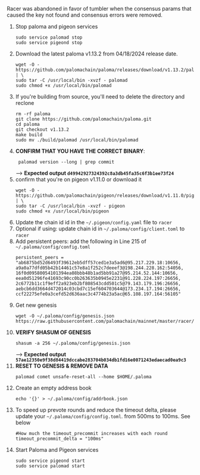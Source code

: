 Racer was abandoned in favor of tumbler when the consensus params that caused the key not found and consensus errors were removed.

1. Stop paloma and pigeon services
   ```shell
   sudo service palomad stop
   sudo service pigeond stop
   ```
2. Download the latest paloma v1.13.2 from 04/18/2024 release date.
   ```shell
   wget -O - https://github.com/palomachain/paloma/releases/download/v1.13.2/paloma_Linux_x86_64.tar.gz  | \
   sudo tar -C /usr/local/bin -xvzf - palomad 
   sudo chmod +x /usr/local/bin/palomad
   ```
3. If you're building from source, you'll need to delete the directory and reclone
   ```shell
   rm -rf paloma
   git clone https://github.com/palomachain/paloma.git
   cd paloma
   git checkout v1.13.2
   make build
   sudo mv ./build/palomad /usr/local/bin/palomad
   ```
4. **CONFIRM THAT YOU HAVE THE CORRECT BINARY**: 
   ```shell
    palomad version --long | grep commit
   ```
   --> **Expected output `d49942927324392c8a3db45fa35c6f3b1ee73f24`**
5. confirm that you're on pigeon v1.11.0 or download it
   ```shell
   wget -O - https://github.com/palomachain/pigeon/releases/download/v1.11.0/pigeon_Linux_x86_64.tar.gz  | \
   sudo tar -C /usr/local/bin -xvzf - pigeon
   sudo chmod +x /usr/local/bin/pigeon
   ```
6. Update the chain id id in the `~/.pigeon/config.yaml` file to `racer` 
7. Optional if using: update chain id in `~/.paloma/config/client.toml` to `racer`
8. Add persistent peers: 
   add the following in Line 215 of   `~/.paloma/config/config.toml`
     ```
     persistent_peers = "ab6875bd52d6493f39612eb5dff57ced1e3a5ad6@95.217.229.18:10656, a9a0a77dfd05b42b14461c57e8a1f252c7deeef3@198.244.228.162:54056, 16f0d09580054101394ea08bbb48b1ad5bb91a27@95.214.52.144:10656, eea0d51296fe41693c90cc0b263635b0945e2231@91.228.224.197:26656, 2c6772b11c1f9eff2a923eb2bf808543cdd501c5@79.143.179.196:26656, aebcb6dd3664d472014c03cbd7c15ef604703644@173.234.17.194:26656, ccf22275efe0a3cefd52d636aac3c4774b23a5ac@65.108.197.164:56105"
     ```
9. Get new genesis
   ```shell
   wget -O ~/.paloma/config/genesis.json https://raw.githubusercontent.com/palomachain/mainnet/master/racer/genesis.json
   ```
10. **VERIFY SHASUM OF GENESIS**
    ```shell
    shasum -a 256 ~/.paloma/config/genesis.json
    ```
    --> **Expected output `57ae12350e9f38d84419dccabe283704b034db1fd16e0071243edaecad0ea9c3`**
11. **RESET TO GENESIS & REMOVE DATA** 
    ```shell
    palomad comet unsafe-reset-all --home $HOME/.paloma
    ```
12. Create an empty address book
    ```shell
    echo '{}' > ~/.paloma/config/addrbook.json
    ```
13. To speed up prevote rounds and reduce the timeout delta, please update your `~/.paloma/config/config.toml`. from 500ms to 100ms. See below
    ```shell
    #How much the timeout_precommit increases with each round
    timeout_precommit_delta = "100ms"
    ```
14. Start Paloma and Pigeon services
    ```shell
    sudo service pigeond start
    sudo service palomad start
    ```
